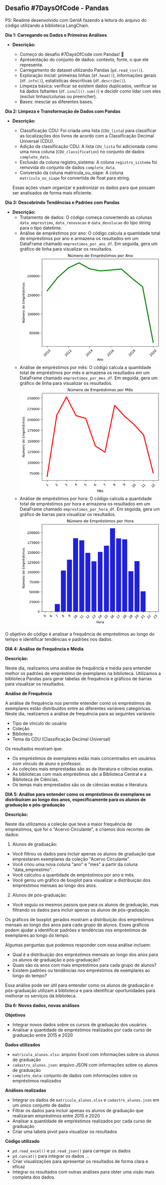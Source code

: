 ## Desafio #7DaysOfCode - Pandas

PS: Readme desenvolvido com GenIA fazendo a leitura do arquivo do código utilizando a biblioteca LangChain.

**Dia 1: Carregando os Dados e Primeiras Análises**

- **Descrição:**

  - Começo do desafio #7DaysOfCode com Pandas! 🎉
  - Apresentação do conjunto de dados: contexto, fonte, o que ele representa.
  - Carregamento do dataset utilizando Pandas (`pd.read_csv()`).
  - Exploração inicial: primeiras linhas (`df.head()`), informações gerais (`df.info()`), estatísticas descritivas (`df.describe()`).
  - Limpeza básica: verificar se existem dados duplicados, verificar se há dados faltantes (`df.isnull().sum()`) e decidir como lidar com eles (excluir linhas/colunas ou preencher).
  - Bases: mesclar as diferentes bases.

**Dia 2: Limpeza e Transformação de Dados com Pandas**

- **Descrição:**

  - Classificação CDU: Foi criada uma lista (`CDU_lista`) para classificar as localizações dos livros de acordo com a Classificação Decimal Universal (CDU).
  - Adição da classificação CDU: A lista `CDU_lista` foi adicionada como uma nova coluna (`CDU_classification`) no conjunto de dados `complete_data`.
  - Exclusão da coluna registro_sistema: A coluna `registro_sistema` foi removida do conjunto de dados `complete_data`.
  - Conversão da coluna matricula_ou_siape: A coluna `matricula_ou_siape` foi convertida de float para string.

  Essas ações visam organizar e padronizar os dados para que possam ser analisados de forma mais eficiente.

**Dia 3: Descobrindo Tendências e Padrões com Pandas**

- **Descrição:**
  - Tratamento de dados: O código começa convertendo as colunas `data_emprestimo`, `data_renovacao` e `data_devolucao` do tipo string para o tipo datetime.
  - Análise de empréstimos por ano: O código calcula a quantidade total de empréstimos por ano e armazena os resultados em um DataFrame chamado `emprestimos_por_ano_df`. Em seguida, gera um gráfico de linha para visualizar os resultados.
    ![alt text](image-1.png)
  - Análise de empréstimos por mês: O código calcula a quantidade total de empréstimos por mês e armazena os resultados em um DataFrame chamado `emprestimos_por_mes_df`. Em seguida, gera um gráfico de linha para visualizar os resultados.
    ![alt text](image-2.png)
  - Análise de empréstimos por hora: O código calcula a quantidade total de empréstimos por hora e armazena os resultados em um DataFrame chamado `emprestimos_por_hora_df`. Em seguida, gera um gráfico de barras para visualizar os resultados.
    ![alt text](image-3.png)

O objetivo do código é analisar a frequência de empréstimos ao longo do tempo e identificar tendências e padrões nos dados.

**DIA 4: Análise de Frequência e Média**

**Descrição:**

Neste dia, realizamos uma análise de frequência e média para entender melhor os padrões de empréstimo de exemplares na biblioteca. Utilizamos a biblioteca Pandas para gerar tabelas de frequência e gráficos de barras para visualizar os resultados.

**Análise de Frequência**

A análise de frequência nos permite entender como os empréstimos de exemplares estão distribuídos entre as diferentes variáveis categóricas. Neste dia, realizamos a análise de frequência para as seguintes variáveis:

- Tipo de vínculo do usuário
- Coleção
- Biblioteca
- Tema da CDU (Classificação Decimal Universal)

Os resultados mostram que:

- Os empréstimos de exemplares estão mais concentrados em usuários com vínculo de aluno e professor.
- As coleções mais emprestadas são as de literatura e ciências exatas.
- As bibliotecas com mais empréstimos são a Biblioteca Central e a Biblioteca de Ciências.
- Os temas mais emprestados são os de ciências exatas e literatura.

**DIA 5: Análise para entender como os empréstimos de exemplares se distribuíram ao longo dos anos, especificamente para os alunos de graduação e pós-graduação**

**Descrição:**

Neste dia utilizamos a coleção que teve a maior frequência de empréstimos, que foi o "Acervo Circulante", e criamos dois recortes de dados:

1. Alunos de graduação:

- Você filtrou os dados para incluir apenas os alunos de graduação que emprestaram exemplares da coleção "Acervo Circulante".
- Você criou uma nova coluna "ano" e "mes" a partir da coluna "data_emprestimo".
- Você calculou a quantidade de empréstimos por ano e mês.
- Você gerou um gráfico de boxplot para visualizar a distribuição dos empréstimos mensais ao longo dos anos.

2. Alunos de pós-graduação:

- Você seguiu os mesmos passos que para os alunos de graduação, mas filtrando os dados para incluir apenas os alunos de pós-graduação.

Os gráficos de boxplot gerados mostram a distribuição dos empréstimos mensais ao longo dos anos para cada grupo de alunos. Esses gráficos podem ajudar a identificar padrões e tendências nos empréstimos de exemplares ao longo do tempo.

Algumas perguntas que podemos responder com essa análise incluem:

- Qual é a distribuição dos empréstimos mensais ao longo dos anos para os alunos de graduação e pós-graduação?
- Quais são os anos com mais empréstimos para cada grupo de alunos?
- Existem padrões ou tendências nos empréstimos de exemplares ao longo do tempo?

Essa análise pode ser útil para entender como os alunos de graduação e pós-graduação utilizam a biblioteca e para identificar oportunidades para melhorar os serviços da biblioteca.

**Dia 6: Novos dados, novas análises**

**Objetivos**

- Integrar novos dados sobre os cursos de graduação dos usuários
- Analisar a quantidade de empréstimos realizados por cada curso de graduação entre 2015 e 2020

**Dados utilizados**

- `matricula_alunos.xlsx`: arquivo Excel com informações sobre os alunos de graduação
- `cadastro_alunos.json`: arquivo JSON com informações sobre os alunos de graduação
- `complete_data`: conjunto de dados com informações sobre os empréstimos realizados

**Análises realizadas**

- Integrar os dados de `matricula_alunos.xlsx` e `cadastro_alunos.json` em um único conjunto de dados
- Filtrar os dados para incluir apenas os alunos de graduação que realizaram empréstimos entre 2015 e 2020
- Analisar a quantidade de empréstimos realizados por cada curso de graduação
- Criar uma tabela pivot para visualizar os resultados

**Código utilizado**

- `pd.read_excel()` e `pd.read_json()` para carregar os dados
- `pd.concat()` para integrar os dados
  ...
- Criar visualizações para apresentar os resultados de forma clara e eficaz
- Integrar os resultados com outras análises para obter uma visão mais completa dos dados.
